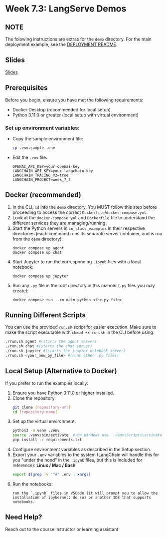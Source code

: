 # Week 7.3: LangServe Demos

## NOTE
The folowing instructions are extras for the `demo` directory. For the main deployment example, see the [DEPLOYMENT README](./README-DEPLOYMENT.md).

## Slides
[Slides](https://docs.google.com/presentation/d/1hpNemKpwgmZRQubRjZC3i1JKRXjXmLa9QbUWqNHkQug/edit#slide=id.g2e4f8db8c66_0_0)

## Prerequisites
Before you begin, ensure you have met the following requirements:
- Docker Desktop (recommended for local setup)
- Python 3.11.0 or greater (local setup with virtual environment)

### Set up environment variables:
- Copy the sample environment file:
  ```bash
  cp .env.sample .env
  ```
- Edit the `.env` file:
  ```
  OPENAI_API_KEY=your-openai-key
  LANGCHAIN_API_KEY=your-langchain-key
  LANGCHAIN_TRACING_V2=true
  LANGCHAIN_PROJECT=week_7_3
  ```
## Docker (recommended)

1. In the CLI, `cd` into the `demo` directory. You MUST follow this step before proceeding to access the correct `Dockerfile`/`docker-compose.yml`.
2. Look at the `docker-compose.yml` and `Dockerfile` file to understand the different services they are managing/running.
3. Start the Python servers in `in_class_examples` in their respective directories (each command runs its separate server container, and is run from the `demo` directory):
   ```
   docker compose up agent
   docker compose up chat
   ```
4. Start Jupyter to run the corresponding `.ipynb` files with a local notebook:
   ```
   docker compose up jupyter
   ```
5. Run any `.py` file in the root directory in this manner (`.py` files you may create):
   ```
   docker compose run --rm main python <the_py_file>
   ```

## Running Different Scripts
You can use the provided `run.sh` script for easier execution.
Make sure to make the script executable with `chmod +x run.sh` in the CLI before using:
```bash
./run.sh agent #(starts the agent server)
./run.sh chat #(starts the chat server)
./run.sh jupyter #(starts the jupyter notebook server)
./run.sh <your_new_py_file> #(runs other .py files)
```
## Local Setup (Alternative to Docker)
If you prefer to run the examples locally:

1. Ensure you have Python 3.11.0 or higher installed.
2. Clone the repository:
    ```bash
    git clone [repository-url]
    cd [repository-name]
    ```
3. Set up the virtual environment:
    ```bash
    python3 -m venv .venv
    source .venv/bin/activate  # On Windows use `.venv\Scripts\activate`
    pip install -r requirements.txt
    ```
4. Configure environment variables as described in the Setup section.
5. Export your `.env` variables to the system (LangChain will handle this for you "under the hood" in the `.ipynb` files, but this is included for reference):
   **Linux / Mac / Bash**
      ```bash
      export $(grep -v '^#' .env | xargs)
      ```
6. Run the notebooks:
    ```
    run the `.ipynb` files in VSCode (it will prompt you to allow the installation of ipykernel: do so) or another IDE that supports notebooks.
    ```
## Need Help?
Reach out to the course instructor or learning assistant
